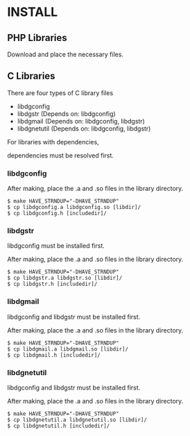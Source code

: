 # INSTALL

## PHP Libraries

Download and place the necessary files.

## C Libraries

There are four types of C library files

* libdgconfig
* libdgstr (Depends on: libdgconfig)
* libdgmail (Depends on: libdgconfig, libdgstr)
* libdgnetutil (Depends on: libdgconfig, libdgstr)

For libraries with dependencies,

dependencies must be resolved first.

### libdgconfig

After making, place the .a and .so files in the library directory.

```
$ make HAVE_STRNDUP="-DHAVE_STRNDUP"
$ cp libdgconfig.a libdgconfig.so [libdir]/
$ cp libdgconfig.h [includedir]/
```

### libdgstr

libdgconfig must be installed first.

After making, place the .a and .so files in the library directory.

```
$ make HAVE_STRNDUP="-DHAVE_STRNDUP"
$ cp libdgstr.a libdgstr.so [libdir]/
$ cp libdgstr.h [includedir]/
```

### libdgmail

libdgconfig and libdgstr must be installed first.

After making, place the .a and .so files in the library directory.

```
$ make HAVE_STRNDUP="-DHAVE_STRNDUP"
$ cp libdgmail.a libdgmail.so [libdir]/
$ cp libdgmail.h [includedir]/
```

### libdgnetutil

libdgconfig and libdgstr must be installed first.

After making, place the .a and .so files in the library directory.

```
$ make HAVE_STRNDUP="-DHAVE_STRNDUP"
$ cp libdgnetutil.a libdgnetutil.so [libdir]/
$ cp libdgnetutil.h [includedir]/
```
